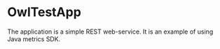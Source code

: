 # OwlTestApp

The application is a simple REST web-service. It is an example of using Java metrics SDK.